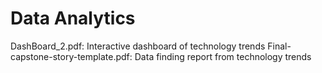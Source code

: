 # Data Analytics
DashBoard_2.pdf: Interactive dashboard of technology trends
Final-capstone-story-template.pdf: Data finding report from technology trends
